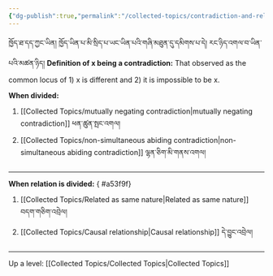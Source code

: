 ```yaml
---
{"dg-publish":true,"permalink":"/collected-topics/contradiction-and-relation/"}
---
```


ཁྱོད་ཐ་དད་ཀྱང་ཡིན། ཁྱོད་ཡིན་པ་མི་སྲིད་པ་ཡང་ཡིན་པའི་གཞི་མཐུན་དུ་དམིགས་པ་དེ། རང་ཉིད་འགལ་བ་ཡིན་པའི་མཚན་ཉིད།
**Definition of x being a contradiction:** That observed as the common locus of 1) x is different and 2) it is impossible to be x.

**When divided:**
1. [[Collected Topics/mutually negating contradiction\|mutually negating contradiction]] ཕན་ཚུན་སྤང་འགལ།
2. [[Collected Topics/non-simultaneous abiding contradiction\|non-simultaneous abiding contradiction]] ལྷན་ཅིག་མི་གནས་འགལ།

---
**When relation is divided:**
{ #a53f9f}

1. [[Collected Topics/Related as same nature\|Related as same nature]] བདག་གཅིག་འབྲེལ།
2. [[Collected Topics/Causal relationship\|Causal relationship]] དེ་བྱུང་འབྲེལ།

---
Up a level: [[Collected Topics/Collected Topics\|Collected Topics]]
